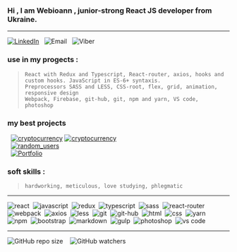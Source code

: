 ### Hi , I am Webioann , junior-strong React JS developer from Ukraine.
***
[![LinkedIn][1b]][1]&nbsp; &nbsp;![Email][2b]&nbsp; &nbsp;![Viber][3b] 
### use in my progects :
> `React with Redux and Typescript, React-router, axios, hooks and custom hooks. JavaScript in ES-6+ syntaxis.`<br/>
> `Preprocessors SASS and LESS, CSS-root, flex, grid, animation, responsive design` <br/>
> `Webpack, Firebase, git-hub, git, npm and yarn, VS code, photoshop`
### my best projects <br/>
&nbsp; [![cryptocurrency][6b]][6a] [![cryptocurrency][6d]][6c]<br/>
&nbsp; [![random_users][5b]][5a]<br/>
&nbsp; [![Portfolio][4b]][4a]<br/>

### soft skills : 
> `hardworking, meticulous, love studying, phlegmatic`
***
![react](https://img.shields.io/badge/react-blue.svg?style=flat&logo=react&logoColor=white)&nbsp;
![javascript](https://img.shields.io/badge/javascript-%23323330.svg?style=flat&logo=javascript&logoColor=%23F7DF1E)&nbsp;
![redux](https://img.shields.io/badge/redux-%23593d88.svg?style=flat&logo=redux&logoColor=white)&nbsp;
![typescript](https://img.shields.io/badge/typescript-%231572B6.svg?style=flat&logo=typescript&logoColor=white)&nbsp;
![sass](https://img.shields.io/badge/SASS-hotpink.svg?style=flat&logo=sass&logoColor=white)&nbsp;
![react-router](https://img.shields.io/badge/react_router-CA4245?style=flat&logo=react-router&logoColor=white)&nbsp;
![webpack](https://img.shields.io/badge/webpack-%238DD6F9.svg?style=flat&logo=webpack&logoColor=black)&nbsp;
![axios](https://img.shields.io/badge/axios-%231572B6.svg?style=flat&logo=axios&logoColor=black)&nbsp;
![less](https://img.shields.io/badge/LESS-%231572B6.svg?style=flat&logo=less&logoColor=white)&nbsp;
![git](https://img.shields.io/badge/git-%23F05033.svg?style=flat&logo=git&logoColor=white)&nbsp;
![git-hub](https://img.shields.io/badge/github-%23323330.svg?style=flat&logo=github&logoColor=white)&nbsp;
![html](https://img.shields.io/badge/html5-%23E34F26.svg?style=flat&logo=html5&logoColor=white)&nbsp;
![css](https://img.shields.io/badge/css3-%231572B6.svg?style=flat&logo=css3&logoColor=white)&nbsp;
![yarn](https://img.shields.io/badge/yarn-%232C8EBB.svg?style=flat&logo=yarn&logoColor=white)&nbsp; <br/>
![npm](https://img.shields.io/badge/NPM-%23323330.svg?style=flat&logo=npm&logoColor=white)&nbsp;
![bootstrap](https://img.shields.io/badge/bootstrap-%23563D7C.svg?style=flat&logo=bootstrap&logoColor=white)&nbsp;
![markdown](https://img.shields.io/badge/markdown-%23E34F26.svg?style=flat&logo=markdown&logoColor=white)&nbsp;
![gulp](https://img.shields.io/badge/GULP-%23CF4647.svg?style=flat&logo=gulp&logoColor=white)&nbsp;
![photoshop](https://img.shields.io/badge/photoshop-green.svg?style=flat&logo=adobephotoshop&logoColor=white)&nbsp;
![vs code](https://img.shields.io/badge/VS%20Code-0078d7.svg?style=flat&logo=visual-studio-code&logoColor=white)&nbsp;
***
![GitHub repo size][4] &nbsp;&nbsp;  ![GitHub watchers][5] <!--   DINAMIC IN REPOSITORY  -->
<!------------- LINKS ----------------------------------------------------------------------------------------------------->
[1]: https://www.linkedin.com/in/alexander-veles "view my LinkedIn"
[1b]: https://img.shields.io/badge/alexandr_veles-%230077b5.svg?style=flat&logo=linkedIn&logoColor=white
[2b]: https://img.shields.io/badge/ioannn7777@gmail.com-%23E34F26.svg?style=flat&logo=gmail&logoColor=red&color=yellow "my emaile"
[3b]: https://img.shields.io/badge/+38_(096)_842_25_72-%23593d88.svg?style=?style=for-the-badge&logo=viber&logoColor=white "send me masage on Viber"

<!-- ------------ CRYPTOCURRENCY LINKS ---------------------------------------->
[6a]: https://cryptocurrency-cea64.web.app/ "visite cryptocurrency app"
[6b]: https://img.shields.io/static/v1?label=cryptocurrency&message=https://cryptocurrency-cea64.web.app&color=gold

[6c]: https://github.com/webioann/cryptocurrency "visite cryptocurrency app"
[6d]: https://img.shields.io/static/v1?label=github&message=cryptocurrency&color=blue

<!-- ------------ RANDOM USERS LINKS ---------------------------------------->
[5a]: https://webioann.github.io/random_users/ "visite random_users app"
[5b]: https://img.shields.io/static/v1?label=random_users&message=https://webioann.github.io/random_users/&color=gold

<!-- ------------ PORTFOLIO LINKS ---------------------------------------->
[4a]: https://webioann.github.io/portfolio/ "visite my portfolio"
[4b]: https://img.shields.io/static/v1?label=portfolio&message=https://webioann.github.io/portfolio/&color=gold


[4]: https://img.shields.io/github/repo-size/webioann/webioann?color=red&logo=GitHub
[5]: https://img.shields.io/github/watchers/webioann/webioann?color=red&logo=GitHub



<!-- <img src="./assets/github-bg.jpg"/> -->







